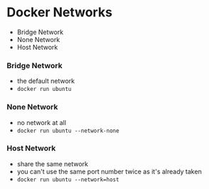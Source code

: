 # Docker Networks

* Bridge Network
* None Network
* Host Network

### Bridge Network

* the default network
* `docker run ubuntu`

### None Network

* no network at all
* `docker run ubuntu --network-none`


### Host Network

* share the same network
* you can't use the same port number twice as it's already taken
* `docker run ubuntu --network=host`
